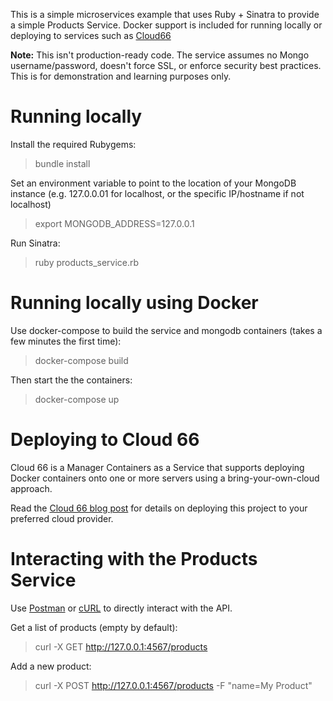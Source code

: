 This is a simple microservices example that uses Ruby + Sinatra to provide a simple Products Service. Docker support is included for running locally or deploying to services such as [Cloud66](https://www.cloud66.com)

__Note:__ This isn't production-ready code. The service assumes no Mongo username/password, doesn't force SSL, or enforce security best practices. This is for demonstration and learning purposes only. 

# Running locally

Install the required Rubygems:

> bundle install

Set an environment variable to point to the location of your MongoDB instance (e.g. 127.0.0.01 for localhost, or the specific IP/hostname if not localhost)

> export MONGODB_ADDRESS=127.0.0.1

Run Sinatra:

> ruby products_service.rb

# Running locally using Docker

Use docker-compose to build the service and mongodb containers (takes a few minutes the first time):

> docker-compose build

Then start the the containers:

> docker-compose up

# Deploying to Cloud 66

Cloud 66 is a Manager Containers as a Service that supports deploying Docker containers onto one or more servers using a bring-your-own-cloud approach.

Read the [Cloud 66 blog post](https://blog.cloud66.com/deploying-rest-apis-to-docker-using-ruby-and-sinatra) for details on deploying this project to your preferred cloud provider. 

# Interacting with the Products Service

Use [Postman](https://www.getpostman.com) or [cURL](https://curl.haxx.se/) to directly interact with the API. 

Get a list of products (empty by default):

> curl -X GET http://127.0.0.1:4567/products

Add a new product:

> curl -X POST http://127.0.0.1:4567/products -F "name=My Product"
